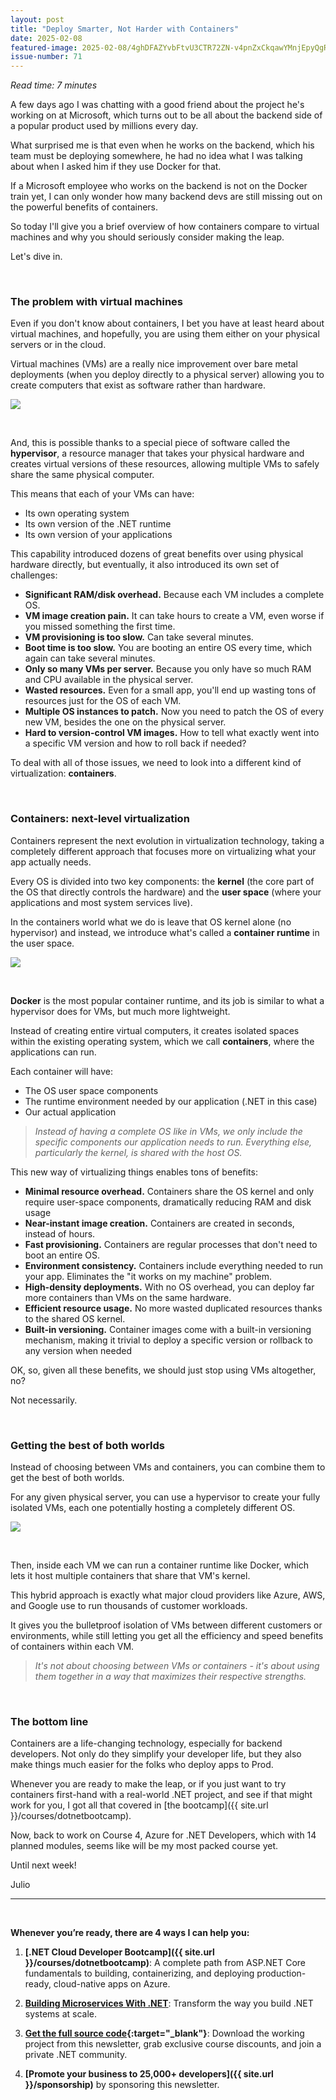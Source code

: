 ```yaml
---
layout: post
title: "Deploy Smarter, Not Harder with Containers"
date: 2025-02-08
featured-image: 2025-02-08/4ghDFAZYvbFtvU3CTR72ZN-v4pnZxCkqawYMnjEpyQgRk.jpeg
issue-number: 71
---
```


*Read time: 7 minutes*
​

A few days ago I was chatting with a good friend about the project he's working on at Microsoft, which turns out to be all about the backend side of a popular product used by millions every day.

What surprised me is that even when he works on the backend, which his team must be deploying somewhere, he had no idea what I was talking about when I asked him if they use Docker for that.

If a Microsoft employee who works on the backend is not on the Docker train yet, I can only wonder how many backend devs are still missing out on the powerful benefits of containers.

So today I'll give you a brief overview of how containers compare to virtual machines and why you should seriously consider making the leap.

Let's dive in.

​

### **The problem with virtual machines**
Even if you don't know about containers, I bet you have at least heard about virtual machines, and hopefully, you are using them either on your physical servers or in the cloud.

Virtual machines (VMs) are a really nice improvement over bare metal deployments (when you deploy directly to a physical server) allowing you to create computers that exist as software rather than hardware.


![](/assets/images/2025-02-08/4ghDFAZYvbFtvU3CTR72ZN-jFjDvvKb9L2yCFSdprJrS8.jpeg)

​

And, this is possible thanks to a special piece of software called the **hypervisor**, a resource manager that takes your physical hardware and creates virtual versions of these resources, allowing multiple VMs to safely share the same physical computer.

This means that each of your VMs can have:

*   <span>Its own operating system</span>
*   <span>Its own version of the .NET runtime</span>
*   <span>Its own version of your applications</span>

This capability introduced dozens of great benefits over using physical hardware directly, but eventually, it also introduced its own set of challenges:

*   <span>**Significant RAM/disk overhead.** Because each VM includes a complete OS.</span>
*   <span>**VM image creation pain.** It can take hours to create a VM, even worse if you missed something the first time.</span>
*   <span>**VM provisioning is too slow.** Can take several minutes.</span>
*   <span>**Boot time is too slow.** You are booting an entire OS every time, which again can take several minutes.</span>
*   <span>**Only so many VMs per server.** Because you only have so much RAM and CPU available in the physical server.</span>
*   <span>**Wasted resources.** Even for a small app, you'll end up wasting tons of resources just for the OS of each VM.</span>
*   <span>**Multiple OS instances to patch.** Now you need to patch the OS of every new VM, besides the one on the physical server. </span>
*   <span>**Hard to version-control VM images.** How to tell what exactly went into a specific VM version and how to roll back if needed?</span>

To deal with all of those issues, we need to look into a different kind of virtualization: **containers**.

​

### **Containers: next-level virtualization**
Containers represent the next evolution in virtualization technology, taking a completely different approach that focuses more on virtualizing what your app actually needs.

Every OS is divided into two key components: the **kernel** (the core part of the OS that directly controls the hardware) and the **user space** (where your applications and most system services live).

In the containers world what we do is leave that OS kernel alone (no hypervisor) and instead, we introduce what's called a **container runtime** in the user space.


![](/assets/images/2025-02-08/4ghDFAZYvbFtvU3CTR72ZN-v4pnZxCkqawYMnjEpyQgRk.jpeg)

**​**

**Docker** is the most popular container runtime, and its job is similar to what a hypervisor does for VMs, but much more lightweight.

Instead of creating entire virtual computers, it creates isolated spaces within the existing operating system, which we call **containers**, where the applications can run.

Each container will have:

*   <span>The OS user space components</span>
*   <span>The runtime environment needed by our application (.NET in this case)</span>
*   <span>Our actual application</span>


> *Instead of having a complete OS like in VMs, we only include the specific components our application needs to run. Everything else, particularly the kernel, is shared with the host OS.*


This new way of virtualizing things enables tons of benefits:

*   <span>**Minimal resource overhead.** Containers share the OS kernel and only require user-space components, dramatically reducing RAM and disk usage </span>
*   <span>**Near-instant image creation.** Containers are created in seconds, instead of hours.</span>
*   <span>**Fast provisioning.** Containers are regular processes that don't need to boot an entire OS.</span>
*   <span>**Environment consistency.** Containers include everything needed to run your app. Eliminates the "it works on my machine" problem.</span>
*   <span>**High-density deployments.** With no OS overhead, you can deploy far more containers than VMs on the same hardware.</span>
*   <span>**Efficient resource usage.** No more wasted duplicated resources thanks to the shared OS kernel.</span>
*   <span>**Built-in versioning.** Container images come with a built-in versioning mechanism, making it trivial to deploy a specific version or rollback to any version when needed</span>

OK, so, given all these benefits, we should just stop using VMs altogether, no?

Not necessarily.

​

### **Getting the best of both worlds**
Instead of choosing between VMs and containers, you can combine them to get the best of both worlds.

For any given physical server, you can use a hypervisor to create your fully isolated VMs, each one potentially hosting a completely different OS.


![](/assets/images/2025-02-08/4ghDFAZYvbFtvU3CTR72ZN-rhvAvaqHh4Usa5GNFV3FXi.jpeg)

​

Then, inside each VM we can run a container runtime like Docker, which lets it host multiple containers that share that VM's kernel.

This hybrid approach is exactly what major cloud providers like Azure, AWS, and Google use to run thousands of customer workloads.

It gives you the bulletproof isolation of VMs between different customers or environments, while still letting you get all the efficiency and speed benefits of containers within each VM.

> *It's not about choosing between VMs or containers - it's about using them together in a way that maximizes their respective strengths.*


​

### **The bottom line**
Containers are a life-changing technology, especially for backend developers. Not only do they simplify your developer life, but they also make things much easier for the folks who deploy apps to Prod.

Whenever you are ready to make the leap, or if you just want to try containers first-hand with a real-world .NET project, and see if that might work for you, I got all that covered in [the bootcamp]({{ site.url }}/courses/dotnetbootcamp).

Now, back to work on Course 4, Azure for .NET Developers, which with 14 planned modules, seems like will be my most packed course yet.

Until next week!

Julio

---


<br/>


**Whenever you’re ready, there are 4 ways I can help you:**

1. **[.NET Cloud Developer Bootcamp]({{ site.url }}/courses/dotnetbootcamp)**: A complete path from ASP.NET Core fundamentals to building, containerizing, and deploying production-ready, cloud-native apps on Azure.

2. **​[Building Microservices With .NET](https://dotnetmicroservices.com)**: Transform the way you build .NET systems at scale.

3. **​[​Get the full source code](https://www.patreon.com/juliocasal){:target="_blank"}**: Download the working project from this newsletter, grab exclusive course discounts, and join a private .NET community.

4. **[Promote your business to 25,000+ developers]({{ site.url }}/sponsorship)** by sponsoring this newsletter.
